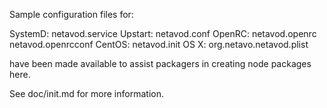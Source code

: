Sample configuration files for:

SystemD: netavod.service
Upstart: netavod.conf
OpenRC:  netavod.openrc
         netavod.openrcconf
CentOS:  netavod.init
OS X:    org.netavo.netavod.plist

have been made available to assist packagers in creating node packages here.

See doc/init.md for more information.
